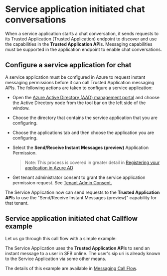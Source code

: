 # Service application initiated chat conversations

When a service application starts a chat conversation, it sends requests to its Trusted Application (Trusted Application) endpoint to discover and use the capabilities in the **Trusted Application API**s. Messaging capabilities must be supported in the application endpoint to enable chat conversations.
  
## Configure a service application for chat
A service application must be configured in Azure to request instant messaging permissions before it can call Trusted Application messaging APIs. The following actions are taken to configure a service application:

- Open the [Azure Active Directory (AAD) management portal](https://manage.windowsazure.com) and choose the Active Directory node from the tool bar on the left side of the window.
- Choose the directory that contains the service application that you are configuring.
- Choose the applications tab and then choose the application you are configuring. 
- Select the **Send/Receive Instant Messages (preview)** Application Permission. 

   >Note: This process is covered in greater detail in [Registering your application in Azure AD](./RegistrationInAzureActiveDirectory.md)

- Get tenant administrator consent to grant the service application permission request.  See [Tenant Admin Consent.](./TenantAdminConsent.md)

The Service Application now can send requests to the **Trusted Application API**s to use the "Send/Receive Instant Messages (preview)" capability for that tenant.
 
## Service application initiated chat Callflow example
Let us go through this call flow with a simple example:
 
The Service Application uses the **Trusted Application API**s to send an instant message to a user in SFB online. The user's sip uri is already known to the Service Application via some other means.

The details of this example are available in [Messaging Call Flow](./MessagingCallFlow.md).
